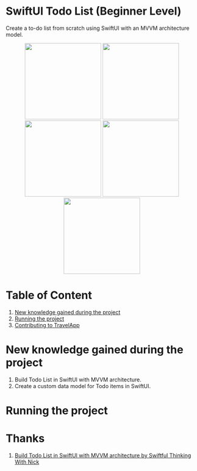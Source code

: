 # SwiftUI Todo List (Beginner Level) 
Create a to-do list from scratch using SwiftUI with an MVVM architecture model. 

<p align="center">
   <img src="TodoApp_MVVM/Screenshot1.png" style="width:200;"/>
   <img src="TodoApp_MVVM/Screenshot2.png" style="width:200;"/>
   <img src="TodoApp_MVVM/Screenshot3.png" style="width:200;"/>
   <img src="TodoApp_MVVM/Screenshot4.png" style="width:200;"/>
   <img src="TodoApp_MVVM/Screenshot5.png" style="width:200;"/>
</p>



# Table of Content
1. [New knowledge gained during the project](#New-knowledge-gained-during-the-project)
2. [Running the project](#Running-the-project)
3. [Contributing to TravelApp](#Thanks)


# New knowledge gained during the project
1. Build Todo List in SwiftUI with MVVM architecture.
2. Create a custom data model for Todo items in SwiftUI.
   

# Running the project


# Thanks
1. [Build Todo List in SwiftUI with MVVM architecture by Swiftful Thinking With Nick]([https://codewithandrea.com/articles/flutter-project-structure/](https://www.youtube.com/watch?v=wEf1YS4vyW8&list=PLwvDm4VfkdpheGqemblOIA7v3oq0MS30i))

